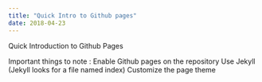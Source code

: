 ```yaml
---
title: "Quick Intro to Github pages"
date: 2018-04-23
---
```


Quick Introduction to Github Pages

<p>Important things to note : 
   Enable Github pages on the repository
   Use Jekyll (Jekyll looks for a file named index)
   Customize the page theme</p>
